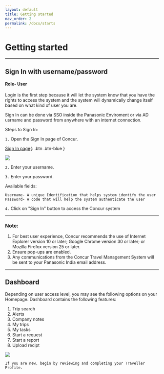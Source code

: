 ```yaml
---
layout: default
title: Getting started
nav_order: 2
permalink: /docs/starts
---
```

# Getting started   
***
## Sign In with username/password
#### Role- User

Login is the first step because it will let the system know that you have the rights to access the system and the system will dynamically change itself based on what kind of user you are.   

Sign In can be done via SSO inside the Panasonic Enviroment or via AD usrname and password from anywhere with an internet connection.

Steps to Sign In:  

`1.` Open the Sign In page of Concur.

[Sign In page](https://www.concursolutions.com/nui/signin){: .btn .btn-blue }

<img src="{{ site.url }}{{ site.baseurl }}\assets\images\getting-started\sgn1.png">

`2.` Enter your username.

`3.` Enter your password.

Available fields:
```
Username- A unique Identification that helps system identify the user
Password- A code that will help the system authenticate the user
```

`4.` Click on "Sign In" button to access the Concur system

***  
### Note:
1. For best user experience, Concur recommends the use of Internet Explorer version 10 or later; Google Chrome version 30 or later; or Mozilla Firefox version 25 or later.
2. Ensure pop-ups are enabled.
3. Any communications from the Concur Travel Management System will be sent to your Panasonic India email address. 

***

## Dashboard

Depending on user access level, you may see the following options on your Homepage. Dashboard contains the following features:
1. Trip search
2. Alerts
3. Company notes
4. My trips
5. My tasks
6. Start a request
7. Start a report
8. Upload recipt

<img src="{{ site.url }}{{ site.baseurl }}\assets\images\getting-started\dsh1.png">

```
If you are new, begin by reviewing and completing your Traveller Profile.
```